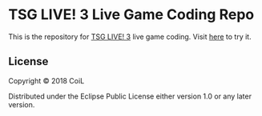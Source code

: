 # TSG LIVE! 3 Live Game Coding Repo

This is the repository for [TSG LIVE! 3](https://tsg.ne.jp/live/) live game coding. Visit [here](https://kpccoil.github.io/tsglive3-game) to try it.


## License

Copyright © 2018 CoiL

Distributed under the Eclipse Public License either version 1.0 or any later version.
